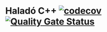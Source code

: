 # Haladó C++ [![codecov](https://codecov.io/gh/Petrosz007/halado_cpp/branch/main/graph/badge.svg?token=5WL3WOWD5D)](https://codecov.io/gh/Petrosz007/halado_cpp) [![Quality Gate Status](https://sonarcloud.io/api/project_badges/measure?project=Petrosz007_halado_cpp&metric=alert_status)](https://sonarcloud.io/summary/new_code?id=Petrosz007_halado_cpp)
